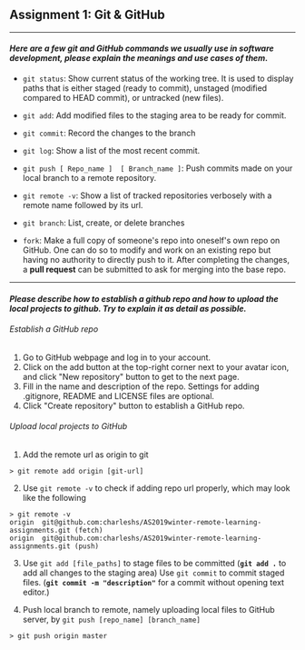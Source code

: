 ## Assignment 1: Git & GitHub
---
#### *Here are a few git and GitHub commands we usually use in software development, please explain the meanings and use cases of them.*
  - ``git status``: Show current status of the working tree. It is used to display paths that is either staged (ready to commit), unstaged (modified compared to HEAD commit), or untracked (new files).
  - ``git add``: Add modified files to the staging area to be ready for commit.
  - ``git commit``: Record the changes to the branch
  - ``git log``: Show a list of the most recent commit.
  - ``git push [ Repo_name ]  [ Branch_name ]``: Push commits made on your local branch to a remote repository.
  - ``git remote -v``: Show a list of tracked repositories verbosely with a remote name followed by its url.
  - ``git branch``: List, create, or delete branches

  - ``fork``: Make a full copy of someone's repo into oneself's own repo on GitHub. One can do so to modify and work on an existing repo but having no authority to directly push to it. After completing the changes, a **pull request** can be submitted to ask for merging into the base repo.
---
#### *Please describe how to establish a github repo and how to upload the local projects to github. Try to explain it as detail as possible.*
###### Establish a GitHub repo
1. Go to GitHub webpage and log in to your account.
2. Click on the add button at the top-right corner next to your avatar icon, and click "New repository" button to get to the next page.
3. Fill in the name and description of the repo. Settings for adding .gitignore, README and LICENSE files are optional. 
4. Click "Create repository" button to establish a GitHub repo. 
###### Upload local projects to GitHub
1. Add the remote url as origin to git
```
> git remote add origin [git-url]
```
2. Use ``git remote -v`` to check if adding repo url properly, which may look like the following
```
> git remote -v
origin	git@github.com:charleshs/AS2019winter-remote-learning-assignments.git (fetch)
origin	git@github.com:charleshs/AS2019winter-remote-learning-assignments.git (push)
```
3. Use ``git add [file_paths]`` to stage files to be committed
(**``git add .``** to add all changes to the staging area)
Use ``git commit`` to commit staged files.
(**``git commit -m "description"``** for a commit without opening text editor.)


4. Push local branch to remote, namely uploading local files to GitHub server, by
``git push [repo_name] [branch_name]``

```
> git push origin master
```

